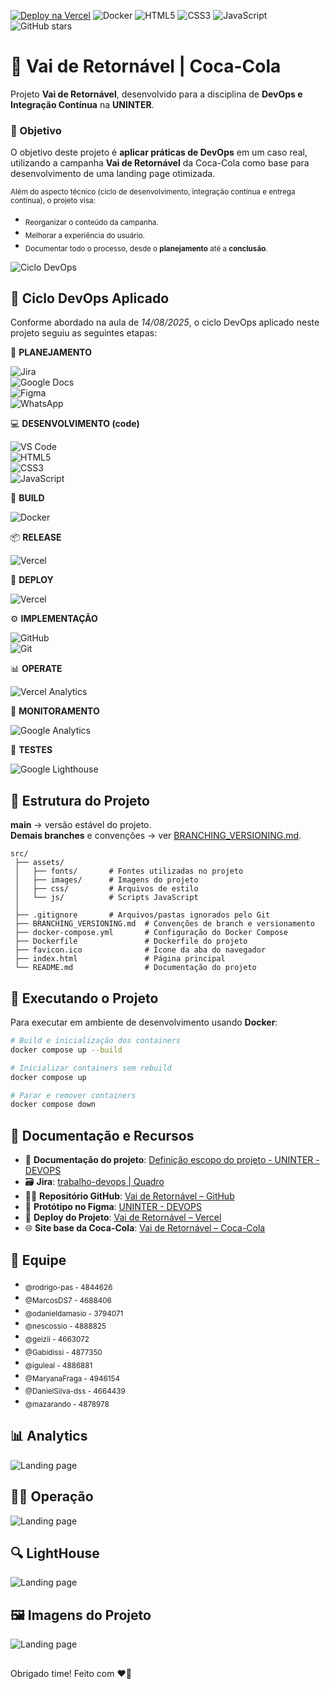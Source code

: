 [![Deploy na Vercel](https://img.shields.io/badge/Deploy-Vercel-black?logo=vercel)](https://uninter-devops-vai-de-retornavel.vercel.app/)
![Docker](https://img.shields.io/badge/Docker-Ready-blue?logo=docker)
![HTML5](https://img.shields.io/badge/HTML5-orange?logo=html5&logoColor=white)
![CSS3](https://img.shields.io/badge/CSS3-blue?logo=css3&logoColor=white)
![JavaScript](https://img.shields.io/badge/JavaScript-yellow?logo=javascript&logoColor=black)
![GitHub stars](https://img.shields.io/github/stars/rodrigo-pas/uninter-devops-vai-de-retornavel?style=social)

# 🥤 Vai de Retornável | Coca-Cola  

Projeto **Vai de Retornável**, desenvolvido para a disciplina de **DevOps e Integração Contínua** na **UNINTER**.  

### 📌 Objetivo  
O objetivo deste projeto é **aplicar práticas de DevOps** em um caso real, utilizando a campanha **Vai de Retornável** da Coca-Cola como base para desenvolvimento de uma landing page otimizada.  

<sub>Além do aspecto técnico (ciclo de desenvolvimento, integração contínua e entrega contínua), o projeto visa:</sub>
- <sub>Reorganizar o conteúdo da campanha.</sub>
- <sub>Melhorar a experiência do usuário.</sub>
- <sub>Documentar todo o processo, desde o **planejamento** até a **conclusão**.</sub>

![Ciclo DevOps](https://cdn.manageengine.com/sites/meweb/images/br/service-desk/images/devops-lifecycle-diagram.jpg)  

## 🔄 Ciclo DevOps Aplicado  
Conforme abordado na aula de *14/08/2025*, o ciclo DevOps aplicado neste projeto seguiu as seguintes etapas:

📝 **PLANEJAMENTO**  

![Jira](https://img.shields.io/badge/Jira-0052CC?logo=jira&logoColor=white)  
![Google Docs](https://img.shields.io/badge/Google%20Docs-4285F4?logo=googledocs&logoColor=white)  
![Figma](https://img.shields.io/badge/Figma-F24E1E?logo=figma&logoColor=white)  
![WhatsApp](https://img.shields.io/badge/WhatsApp-25D366?logo=whatsapp&logoColor=white)  

💻 **DESENVOLVIMENTO (code)**

![VS Code](https://img.shields.io/badge/VS%20Code-0078d7?logo=visualstudiocode&logoColor=white)  
![HTML5](https://img.shields.io/badge/HTML5-E34F26?logo=html5&logoColor=white)  
![CSS3](https://img.shields.io/badge/CSS3-1572B6?logo=css3&logoColor=white)  
![JavaScript](https://img.shields.io/badge/JavaScript-F7DF1E?logo=javascript&logoColor=black)  

🔨 **BUILD**

![Docker](https://img.shields.io/badge/Docker-2496ED?logo=docker&logoColor=white)  

📦 **RELEASE**  

![Vercel](https://img.shields.io/badge/Vercel-000000?logo=vercel&logoColor=white)  

🚀 **DEPLOY**

![Vercel](https://img.shields.io/badge/Vercel-000000?logo=vercel&logoColor=white)  

⚙️ **IMPLEMENTAÇÃO**  

![GitHub](https://img.shields.io/badge/GitHub-181717?logo=github&logoColor=white)  
![Git](https://img.shields.io/badge/Git-F05032?logo=git&logoColor=white)  

📊 **OPERATE**  

![Vercel Analytics](https://img.shields.io/badge/Vercel%20Analytics-000000?logo=vercel&logoColor=white)  

👀 **MONITORAMENTO**  

![Google Analytics](https://img.shields.io/badge/Google%20Analytics-E37400?logo=googleanalytics&logoColor=white)

🧪 **TESTES**  

![Google Lighthouse](https://img.shields.io/badge/Lighthouse-FF6F00?logo=lighthouse&logoColor=white)  

## 📂 Estrutura do Projeto

**main** → versão estável do projeto.  
**Demais branches** e convenções → ver [BRANCHING_VERSIONING.md](./BRANCHING_VERSIONING.md).  

```plaintext
src/
 ├── assets/  
 │   ├── fonts/       # Fontes utilizadas no projeto
 │   ├── images/      # Imagens do projeto
 │   ├── css/         # Arquivos de estilo
 │   └── js/          # Scripts JavaScript
 │
 ├── .gitignore       # Arquivos/pastas ignorados pelo Git
 ├── BRANCHING_VERSIONING.md  # Convenções de branch e versionamento
 ├── docker-compose.yml       # Configuração do Docker Compose
 ├── Dockerfile               # Dockerfile do projeto
 ├── favicon.ico              # Ícone da aba do navegador
 ├── index.html               # Página principal
 └── README.md                # Documentação do projeto
```

## 🚀 Executando o Projeto

Para executar em ambiente de desenvolvimento usando **Docker**:

```bash
# Build e inicialização dos containers
docker compose up --build

# Inicializar containers sem rebuild
docker compose up

# Parar e remover containers
docker compose down
```

## 📑 Documentação e Recursos

- 📄 **Documentação do projeto**: [Definição escopo do projeto - UNINTER - DEVOPS](https://docs.google.com/document/d/1bsz3B9ZMbT3hPgfC__huFnvFeELWP-bgs90OcolHEB0/edit?usp=sharing)  
- 🗃️ **Jira**: [trabalho-devops | Quadro](https://rodrigopas.atlassian.net/jira/software/projects/UNINTER/boards/34)  
- 🧑‍💻 **Repositório GitHub**: [Vai de Retornável – GitHub](https://github.com/rodrigo-pas/uninter-devops-vai-de-retornavel)  
- 🎨 **Protótipo no Figma**: [UNINTER - DEVOPS](https://www.figma.com/design/0htNAIAzdub8g731qIMbNc/UNINTER---DEVOPS?node-id=1-3&t=sf6kKlUXhJPw6rl6-0)  
- 🚀 **Deploy do Projeto**: [Vai de Retornável – Vercel](https://uninter-devops-vai-de-retornavel.vercel.app/)  
- 🌐 **Site base da Coca-Cola**: [Vai de Retornável – Coca-Cola](https://www.coca-cola.com/br/pt/offerings/vai-de-retornavel)

## 👥 Equipe

- <sub>@rodrigo-pas - 4844626</sub>
- <sub>@MarcosDS7 - 4688406</sub>
- <sub>@odanieldamasio - 3794071</sub>
- <sub>@nescossio - 4888825</sub>
- <sub>@geizii - 4663072</sub>
- <sub>@Gabidissi - 4877350</sub>
- <sub>@iguleal - 4886881</sub>
- <sub>@MaryanaFraga - 4946154</sub>
- <sub>@DanielSilva-dss - 4664439</sub>
- <sub>@mazarando - 4878978</sub>

## 📊 Analytics

![Landing page](https://uninter-devops-vai-de-retornavel.vercel.app/src/assets/images/img-google-analytics.png)  


## 👨‍🏭 Operação

![Landing page](https://uninter-devops-vai-de-retornavel.vercel.app/src/assets/images/img-vercel-analytics.png)  

## 🔍 LightHouse

![Landing page](https://uninter-devops-vai-de-retornavel.vercel.app/src/assets/images/img-lighthouse.png)  


## 🖼️ Imagens do Projeto

![Landing page](https://uninter-devops-vai-de-retornavel.vercel.app/src/assets/images/img-page.png)  


##

Obrigado time! Feito com ❤️‍🔥
